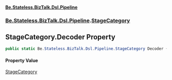 #### [Be.Stateless.BizTalk.Dsl.Pipeline](README.md 'README')
### [Be.Stateless.BizTalk.Dsl.Pipeline](Be.Stateless.BizTalk.Dsl.Pipeline.md 'Be.Stateless.BizTalk.Dsl.Pipeline').[StageCategory](StageCategory.md 'Be.Stateless.BizTalk.Dsl.Pipeline.StageCategory')

## StageCategory.Decoder Property

```csharp
public static Be.Stateless.BizTalk.Dsl.Pipeline.StageCategory Decoder { get; }
```

#### Property Value
[StageCategory](StageCategory.md 'Be.Stateless.BizTalk.Dsl.Pipeline.StageCategory')